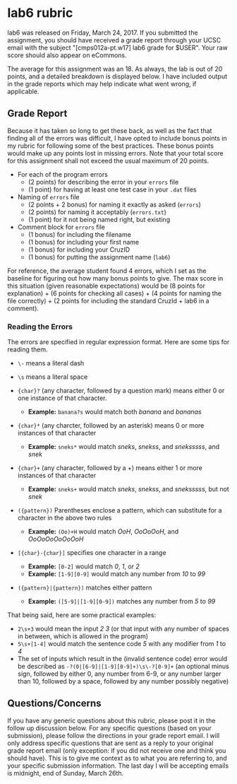 # lab6 rubric

lab6 was released on Friday, March 24, 2017. If you submitted the assignment,
you should have received a grade report through your UCSC email with the subject
"[cmps012a-pt.w17] lab6 grade for $USER". Your raw score should also appear on
eCommons.

The average for this assignment was an 18. As always, the lab is out of 20
points, and a detailed breakdown is displayed below. I have included output in
the grade reports which may help indicate what went wrong, if applicable.

## Grade Report

Because it has taken so long to get these back, as well as the fact that finding
all of the errors was difficult, I have opted to include bonus points in my
rubric for following some of the best practices. These bonus points would make
up any points lost in missing errors. Note that your total score for this
assignment shall not exceed the usual maximum of 20 points.

- For each of the program errors
    - (2 points) for describing the error in your `errors` file
    - (1 point) for having at least one test case in your `.dat` files
- Naming of `errors` file
    - (2 points + 2 bonus) for naming it exactly as asked (`errors`)
    - (2 points) for naming it acceptably (`errors.txt`)
    - (1 point) for it not being named right, but existing
- Comment block for `errors` file
    - (1 bonus) for including the filename
    - (1 bonus) for including your first name
    - (1 bonus) for including your CruzID
    - (1 bonus) for putting the assignment name (`lab6`)

For reference, the average student found 4 errors, which I set as the baseline
for figuring out how many bonus points to give. The max score in this situation
(given reasonable expectations) would be (8 points for explanation) + (6 points
for checking all cases) + (4 points for naming the file correctly) + (2 points
for including the standard CruzId + lab6 in a comment).

### Reading the Errors

The errors are specified in regular expression format. Here are some tips for
reading them.

- `\-` means a literal dash
- `\s` means a literal space
- `{char}?` (any character, followed by a question mark) means either 0 or one
    instance of that character.
    - **Example:** `banana?s` would match both *banana* and *bananas*
- `{char}*` (any charcter, followed by an asterisk) means 0 or more instances of
    that character
    - **Example:** `sneks*` would match *sneks*, *snekss*, and *sneksssss*, and
        *snek*

- `{char}+` (any character, followed by a +) means either 1 or more instances of
    that character
    - **Example:** `sneks+` would match *sneks*, *snekss*, and *sneksssss*, but
        not *snek*
- `({pattern})` Parentheses enclose a pattern, which can substitute for a
    character in the above two rules
    - **Example:** `(Oo)+H` would match *OoH*, *OoOoOoH*, and *OoOoOoOoOoOoH*
- `[{char}-{char}]` specifies one character in a range
    - **Example:** `[0-2]` would match *0*, *1*, or *2*
    - **Example:** `[1-9][0-9]` would match any number from *10* to *99*
- `({pattern}|{pattern})` matches either pattern
    - **Example:** `([5-9]|[1-9][0-9])` matches any number from *5* to *99*

That being said, here are some practical examples:
- `2\s+3` would mean the input *2 3* (or that input with any number of spaces
    in between, which is allowed in the program)
- `5\s+[1-4]` would match the sentence code *5* with any modifier from *1* to
    *4*
- The set of inputs which result in the (invalid sentence code) error would be
    described as `-?(0|[6-9]|[1-9][0-9]+)\s\-?[0-9]+` (an optional minus sign,
    followed by either 0, any number from 6-9, or any number larger than 10,
    followed by a space, followed by any number possibly negative)

## Questions/Concerns

If you have any generic questions about this rubric, please post it in the
follow up discussion below. For any specific questions (based on your
submission), please follow the directions in your grade report email. I will
only address specific questions that are sent as a reply to your original grade
report email (only exception: if you did not receive one and think you should
have). This is to give me context as to what you are referring to, and your
specific submission information. The last day I will be accepting emails is
midnight, end of Sunday, March 26th.
